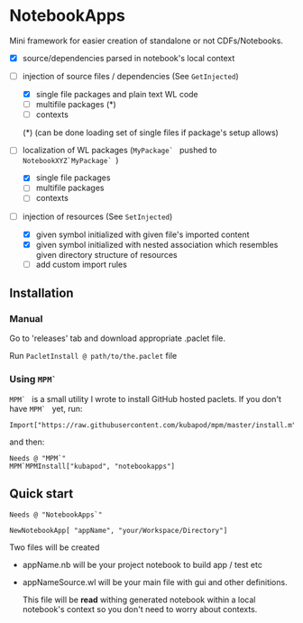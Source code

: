 # NotebookApps

Mini framework for easier creation of standalone or not CDFs/Notebooks.

- [x] source/dependencies parsed in notebook's local context

- [ ] injection of source files / dependencies (See `GetInjected`)

  - [x] single file packages and plain text WL code
  - [ ] multifile packages (*)
  - [ ] contexts

  (*) (can be done loading set of single files if package's setup allows)

- [ ] localization of WL packages (``MyPackage` `` pushed to ``NotebookXYZ`MyPackage` ``)

  - [x] single file packages
  - [ ] multifile packages
  - [ ] contexts

- [ ] injection of resources (See `SetInjected`)

  - [x] given symbol initialized with given file's imported content
  - [x] given symbol initialized with nested association which resembles given directory structure of resources
  - [ ] add custom import rules

## Installation
 
### Manual
 
   Go to 'releases' tab and download appropriate .paclet file.
    
   Run `PacletInstall @ path/to/the.paclet` file
   
### Using ``MPM` ``
   
``MPM` `` is a small utility I wrote to install GitHub hosted paclets. If you don't have ``MPM` `` yet, run:
   
    Import["https://raw.githubusercontent.com/kubapod/mpm/master/install.m"]
   
and then:
   
    Needs @ "MPM`"    
    MPM`MPMInstall["kubapod", "notebookapps"]
    
## Quick start

    Needs @ "NotebookApps`"
    
    NewNotebookApp[ "appName", "your/Workspace/Directory"]
    
 Two files will be created
 
 - appName.nb will be your project notebook to build app / test etc 
   
 
 - appNameSource.wl will be your main file with gui and other definitions. 
 
   This file will be **read** withing generated notebook within a local notebook's context 
 so you don't need to worry about contexts.